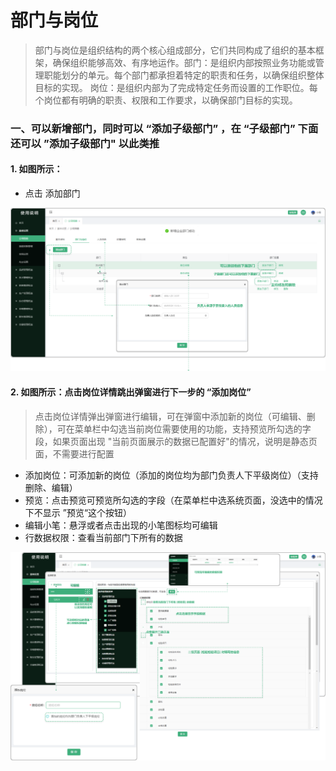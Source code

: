 # 部门与岗位


> 部门与岗位是组织结构的两个核心组成部分，它们共同构成了组织的基本框架，确保组织能够高效、有序地运作。部门：是组织内部按照业务功能或管理职能划分的单元。每个部门都承担着特定的职责和任务，以确保组织整体目标的实现。  岗位：是组织内部为了完成特定任务而设置的工作职位。每个岗位都有明确的职责、权限和工作要求，以确保部门目标的实现。

###  一、可以新增部门，同时可以 “添加子级部门” ，在 “子级部门” 下面还可以 ”添加子级部门" 以此类推

#### 1. 如图所示： 
* 点击 添加部门

![如图所示](../../file/tjbm.png)

#### 2. 如图所示：点击岗位详情跳出弹窗进行下一步的 “添加岗位”
> 点击岗位详情弹出弹窗进行编辑，可在弹窗中添加新的岗位（可编辑、删除），可在菜单栏中勾选当前岗位需要使用的功能，支持预览所勾选的字段，如果页面出现 "当前页面展示的数据已配置好"的情况，说明是静态页面，不需要进行配置

* 添加岗位：可添加新的岗位（添加的岗位均为部门负责人下平级岗位）（支持删除、编辑）
* 预览：点击预览可预览所勾选的字段（在菜单栏中选系统页面，没选中的情况下不显示 ”预览“这个按钮）
* 编辑小笔：悬浮或者点击出现的小笔图标均可编辑
* 行数据权限：查看当前部门下所有的数据

![如图所示](../../file/gw.png)

